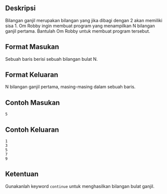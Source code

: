 
## Deskripsi

Bilangan ganjil merupakan bilangan yang jika dibagi dengan 2 akan memiliki sisa 1. Om Robby ingin membuat program yang menampilkan N bilangan ganjil pertama. Bantulah Om Robby untuk membuat program tersebut.

## Format Masukan

Sebuah baris berisi sebuah bilangan bulat N.

## Format Keluaran

N bilangan ganjil pertama, masing-masing dalam sebuah baris.

## Contoh Masukan

```
5
```

## Contoh Keluaran

```
1
3
5
7
9
```

## Ketentuan

Gunakanlah keyword `continue` untuk menghasilkan bilangan bulat ganjil.
